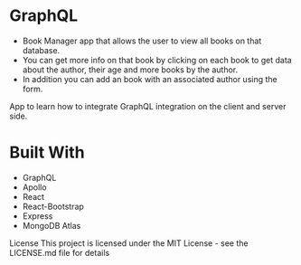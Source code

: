 # GraphQL
- Book Manager app that allows the user to view all books on that database.
- You can get more info on that book by clicking on each book to get data about the author, their age and more books by the author.
- In addition you can add an book with an associated author using the form.

App to learn how to integrate GraphQL integration on the client and server side.

# Built With
- GraphQL
- Apollo
- React
- React-Bootstrap
- Express
- MongoDB Atlas

License
This project is licensed under the MIT License - see the LICENSE.md file for details
